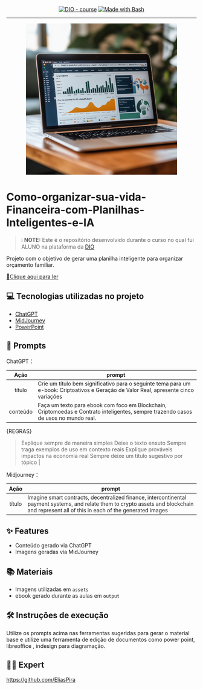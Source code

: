 <p align="center">
<a href="https://dio.me/"><img src="https://img.shields.io/badge/DIO-Course-28DA77?logo=youtube" alt="DIO - course"></a>
<a href="https://www.gnu.org/software/bash/" title="Go to Bash homepage"><img src="https://img.shields.io/badge/Prompt-Project-blue?logo=gnu-bash&amp;logoColor=white" alt="Made with Bash"></a></p>

-------


<p align="center">
<img width="400"
    src="Entradas/Plan_Laptop.png"
>
</p>

# Como-organizar-sua-vida-Financeira-com-Planilhas-Inteligentes-e-IA


 > ℹ️ **NOTE:** Este é o repositório desenvolvido durante o curso no qual fui ALUNO na plataforma da [DIO](https://dio.me)

Projeto com o objetivo de gerar uma planilha inteligente para organizar orçamento familiar.

<a href="https://1drv.ms/x/c/c7138c90b86afe76/Ech8IcFycnpEr232nWQpduQBl2YBQlP3tXyIwtCp9d_p8Q?e=efAfu4"> 📕Clique aqui para ler</a>

## 💻 Tecnologias utilizadas no projeto

- [ChatGPT](https://chat.openai.com/) 
- [MidJourney](https://www.midjourney.com/app/)
- [PowerPoint](https://www.microsoft.com/en/microsoft-365/powerpoint)

## 🧠 Prompts


ChatGPT：

|   Ação   | prompt                                                                                                                                                                                                                                                                         |
| :------: | ------------------------------------------------------------------------------------------------------------------------------------------------------------------------------------------------------------------------------------------------------------------------------ |
|  título  | Crie um título bem significativo para o seguinte tema para um e-book: Criptoativos e Geração de Valor Real, apresente cinco variações                                                        |
| conteúdo | Faça um texto para ebook com foco em Blockchain, Criptomoedas e Contrato inteligentes, sempre trazendo casos de usos no mundo real.

{REGRAS}
>Explique sempre de maneira simples
>Deixe o texto enxuto
>Sempre traga exemplos de uso em contexto reais
>Explique prováveis impactos na economia real
>Sempre deixe um título sugestivo por tópico
 |


Midjourney：

|  Ação  | prompt                                                                                 |
| :----: | -------------------------------------------------------------------------------------- |
| título | Imagine smart contracts, decentralized finance, intercontinental payment systems, and relate them to crypto assets and blockchain and represent all of this in each of the generated images |

## ✨ Features

- Conteúdo gerado via ChatGPT
- Imagens geradas via MidJourney

## 📚 Materiais

- Imagens utilizadas em `assets`
- ebook gerado durante as aulas em `output`

## 🛠️ Instruções de execução

Utilize os prompts acima nas ferramentas sugeridas para gerar o material base e utilize uma ferramenta de edição de documentos como power point, libreoffice , indesign para diagramação.

## 👨‍💻 Expert
https://github.com/EliasPira

